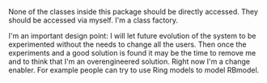 None of the classes inside this package should be directly accessed. They should be accessed via myself. I'm a class factory. 

I'm an important design point: I will let future evolution of the system to be experimented without the needs to change all the users. Then once the experiments and a good solution is found it may be the time to remove me and to think that I'm an overengineered solution. Right now I'm a change enabler. For example people can try to use Ring models to model RBmodel. 